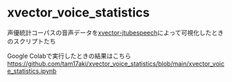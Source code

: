 # xvector_voice_statistics

声優統計コーパスの音声データを[xvector-jtubespeech](https://github.com/sarulab-speech/xvector_jtubespeech)によって可視化したときのスクリプトたち

Google Colabで実行したときの結果はこちら https://github.com/tam17aki/xvector_voice_statistics/blob/main/xvector_voice_statistics.ipynb

